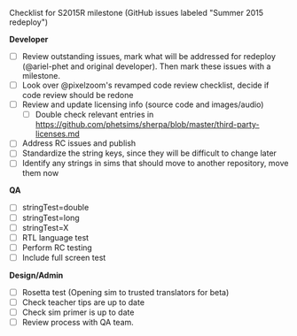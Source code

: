 Checklist for S2015R milestone (GitHub issues labeled "Summer 2015 redeploy")

**Developer**
- [ ] Review outstanding issues, mark what will be addressed for redeploy (@ariel-phet and original developer). Then mark these issues with a milestone.
- [ ] Look over @pixelzoom's revamped code review checklist, decide if code review should be redone
- [ ] Review and update licensing info (source code and images/audio)
  - [ ] Double check relevant entries in https://github.com/phetsims/sherpa/blob/master/third-party-licenses.md 
- [ ] Address RC issues and publish
- [ ] Standardize the string keys, since they will be difficult to change later
- [ ] Identify any strings in sims that should move to another repository, move them now

**QA**
- [ ] stringTest=double
- [ ] stringTest=long
- [ ] stringTest=X
- [ ] RTL language test
- [ ] Perform RC testing
 - [ ] Include full screen test

**Design/Admin**
- [ ] Rosetta test (Opening sim to trusted translators for beta)
- [ ] Check teacher tips are up to date
- [ ] Check sim primer is up to date
- [ ] Review process with QA team.
